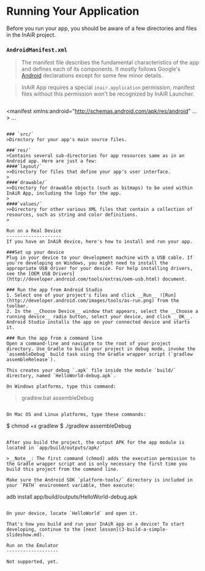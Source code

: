 
Running Your Application
========================

Before you run your app, you should be aware of a few directories and files in the InAiR project.

### `AndroidManifest.xml`
>The manifest file describes the fundamental characteristics of the app and defines each of its components. It mostly follows Google's [Android](http://developer.android.com/guide/topics/manifest/manifest-intro.html) declarations except for some few minor details.

>InAiR App requires a special `inair.application` permission, manifest files without this permission won't be recognized by InAiR Launcher.

> ```xml
<manifest xmlns:android="http://schemas.android.com/apk/res/android" ... >
  <uses-permission android:name="inair.application" />
  ...
</manifest>
```

### `src/`
>Directory for your app's main source files.

###`res/`
>Contains several sub-directories for app resources same as in an Android app. Here are just a few:
####`layout/`
>>Directory for files that define your app's user interface.
>
####`drawable/`
>>Directory for drawable objects (such as bitmaps) to be used within InAiR App, including the logo for the app.
>
####`values/`
>>Directory for other various XML files that contain a collection of resources, such as string and color definitions.
>

Run on a Real Device
--------------------
If you have an InAiR device, here's how to install and run your app.

###Set up your device
Plug in your device to your development machine with a USB cable. If you're developing on Windows, you might need to install the appropriate USB driver for your device. For help installing drivers, see the [OEM USB Drivers](http://developer.android.com/tools/extras/oem-usb.html) document.

### Run the app from Android Studio
1. Select one of your project's files and click __Run__ ![Run](http://developer.android.com/images/tools/as-run.png) from the toolbar.
2. In the __Choose Device__ window that appears, select the __Choose a running device__ radio button, select your device, and click __OK__.
Android Studio installs the app on your connected device and starts it.

### Run the app from a command line
Open a command-line and navigate to the root of your project directory. Use Gradle to build your project in debug mode, invoke the `assembleDebug` build task using the Gradle wrapper script (`gradlew assembleRelease`).

This creates your debug `.apk` file inside the module `build/` directory, named `HelloWorld-debug.apk`.

On Windows platforms, type this command:

```
> gradlew.bat assembleDebug
```

On Mac OS and Linux platforms, type these commands:

```
$ chmod +x gradlew
$ ./gradlew assembleDebug
```

After you build the project, the output APK for the app module is located in `app/build/outputs/apk/`

>__Note__: The first command (chmod) adds the execution permission to the Gradle wrapper script and is only necessary the first time you build this project from the command line.

Make sure the Android SDK `platform-tools/` directory is included in your `PATH` environment variable, then execute:

```
adb install app/build/outputs/HelloWorld-debug.apk
```

On your device, locate `HelloWorld` and open it.

That's how you build and run your InAiR app on a device! To start developing, continue to the [next lesson](3-build-a-simple-slideshow.md).

Run on the Emulator
-------------------

Not supported, yet.